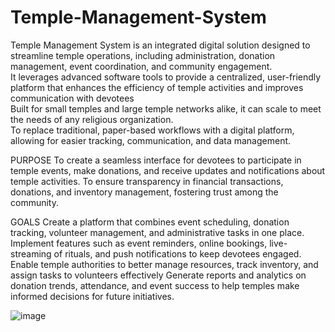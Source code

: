 ﻿# Temple-Management-System
Temple Management System is an integrated digital solution designed to streamline temple operations, including administration, donation management, event coordination, and community engagement. <br />
It leverages advanced software tools to provide a centralized, user-friendly platform that enhances the efficiency of temple activities and improves communication with devotees<br />
Built for small temples and large temple networks alike, it can scale to meet the needs of any religious organization. <br />
To replace traditional, paper-based workflows with a digital platform, allowing for easier tracking, communication, and data management.<br />

PURPOSE
To create a seamless interface for devotees to participate in temple events, make donations, and receive updates and notifications about temple activities.
To ensure transparency in financial transactions, donations, and inventory management, fostering trust among the community.

GOALS
Create a platform that combines event scheduling, donation tracking, volunteer management, and administrative tasks in one place.
Implement features such as event reminders, online bookings, live-streaming of rituals, and push notifications to keep devotees engaged.
Enable temple authorities to better manage resources, track inventory, and assign tasks to volunteers effectively
Generate reports and analytics on donation trends, attendance, and event success to help temples make informed decisions for future initiatives.

![image](https://github.com/user-attachments/assets/8bc99d3e-ebf7-4e4d-902f-98004dcc6ddb)



